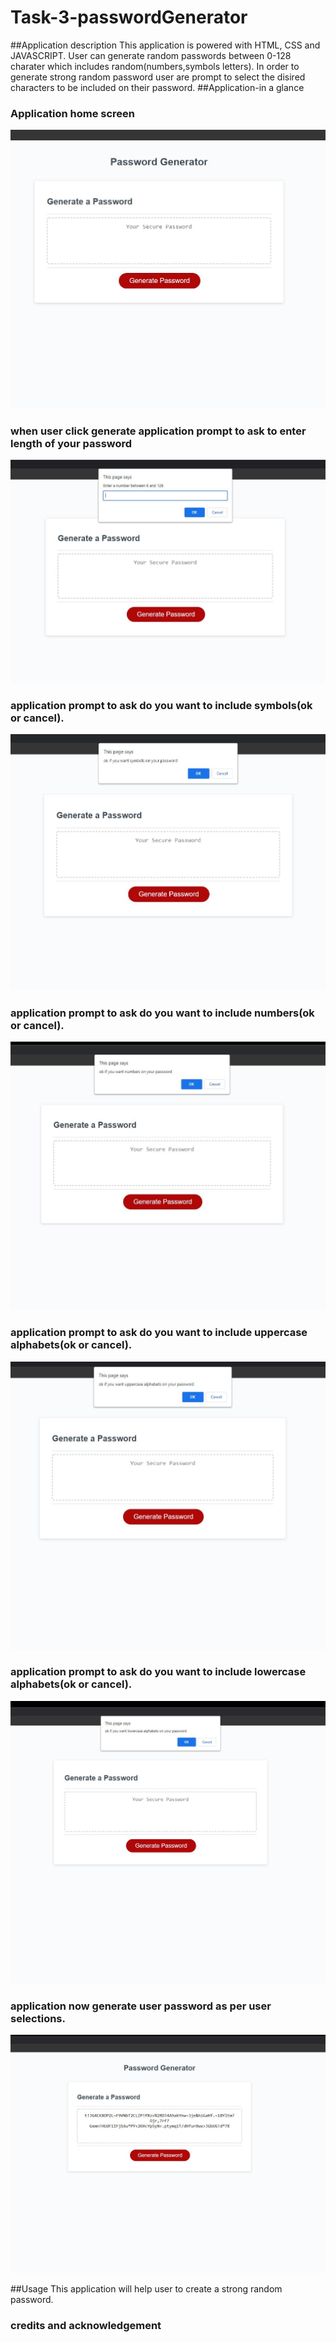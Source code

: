 # Task-3-passwordGenerator
##Application description
This application is powered with HTML, CSS and JAVASCRIPT.
User can generate random passwords between 0-128 charater which includes random(numbers,symbols letters).
In order to generate strong random password user are prompt to select the disired characters to be included on their password.
##Application-in a glance

### Application home screen
![](images/passwordGenerator-1.JPG)
### when user click generate application prompt to ask to enter length of your password
![](images/passwordGenerator-2.JPG)
### application prompt to ask do you want to include symbols(ok or cancel).
![](images/passwordGenerator-3.JPG)
### application prompt to ask do you want to include numbers(ok or cancel).
![](images/passwordGenerator-4.JPG)
### application prompt to ask do you want to include uppercase alphabets(ok or cancel).
![](images/passwordGenerator-5.JPG)
### application prompt to ask do you want to include lowercase alphabets(ok or cancel).
![](images/passwordGenerator-6.JPG)
### application now generate user password as per user selections.
![](images/passwordGenerator-7.JPG)

##Usage
This application will help user to create a strong random password.

### credits and acknowledgement 
